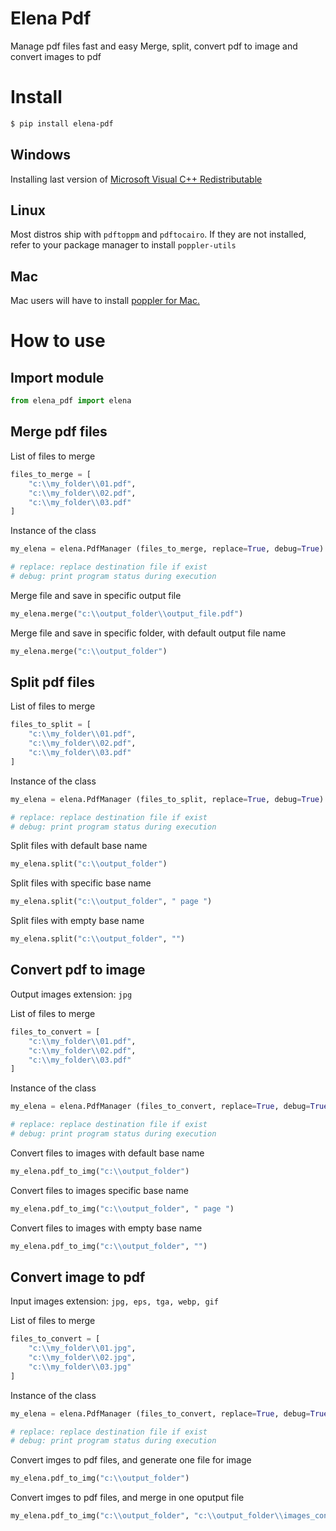 # Elena Pdf
Manage pdf files fast and easy
Merge, split, convert pdf to image and convert images to pdf

# Install 
```bash
$ pip install elena-pdf
```

## Windows

Installing last version of [Microsoft Visual C++ Redistributable](https://support.microsoft.com/en-us/topic/the-latest-supported-visual-c-downloads-2647da03-1eea-4433-9aff-95f26a218cc0)

## Linux

Most distros ship with `pdftoppm` and `pdftocairo`. If they are not installed, refer to your package manager to install `poppler-utils`

## Mac

Mac users will have to install [poppler for Mac.](http://macappstore.org/poppler/)

# How to use

## Import module
``` python
from elena_pdf import elena
```

## Merge pdf files

List of files to merge
``` python
files_to_merge = [
    "c:\\my_folder\\01.pdf",
    "c:\\my_folder\\02.pdf",
    "c:\\my_folder\\03.pdf"
]
```

Instance of the class
``` python
my_elena = elena.PdfManager (files_to_merge, replace=True, debug=True)

# replace: replace destination file if exist
# debug: print program status during execution
```

Merge file and save in specific output file
``` python
my_elena.merge("c:\\output_folder\\output_file.pdf")
```

Merge file and save in specific folder, with default output file name
``` python
my_elena.merge("c:\\output_folder")
```

## Split pdf files

List of files to merge
``` python
files_to_split = [
    "c:\\my_folder\\01.pdf",
    "c:\\my_folder\\02.pdf",
    "c:\\my_folder\\03.pdf"
]
```

Instance of the class
``` python
my_elena = elena.PdfManager (files_to_split, replace=True, debug=True)

# replace: replace destination file if exist
# debug: print program status during execution
```

Split files with default base name
``` python
my_elena.split("c:\\output_folder")
```

Split files with specific base name
``` python
my_elena.split("c:\\output_folder", " page ")
```

Split files with empty base name
``` python
my_elena.split("c:\\output_folder", "")
```

## Convert pdf to image
Output images extension: `jpg`

List of files to merge
``` python
files_to_convert = [
    "c:\\my_folder\\01.pdf",
    "c:\\my_folder\\02.pdf",
    "c:\\my_folder\\03.pdf"
]
```

Instance of the class
``` python
my_elena = elena.PdfManager (files_to_convert, replace=True, debug=True)

# replace: replace destination file if exist
# debug: print program status during execution
```

Convert files to images with default base name
``` python
my_elena.pdf_to_img("c:\\output_folder")
```

Convert files to images specific base name
``` python
my_elena.pdf_to_img("c:\\output_folder", " page ")
```

Convert files to images with empty base name
``` python
my_elena.pdf_to_img("c:\\output_folder", "")
```

## Convert image to pdf
Input images extension: `jpg, eps, tga, webp, gif`

List of files to merge
``` python
files_to_convert = [
    "c:\\my_folder\\01.jpg",
    "c:\\my_folder\\02.jpg",
    "c:\\my_folder\\03.jpg"
]
```

Instance of the class
``` python
my_elena = elena.PdfManager (files_to_convert, replace=True, debug=True)

# replace: replace destination file if exist
# debug: print program status during execution
```

Convert imges to pdf files, and generate one file for image
``` python
my_elena.pdf_to_img("c:\\output_folder")
```

Convert imges to pdf files, and merge in one oputput file
``` python
my_elena.pdf_to_img("c:\\output_folder", "c:\\output_folder\\images_converted.pdf")
```
